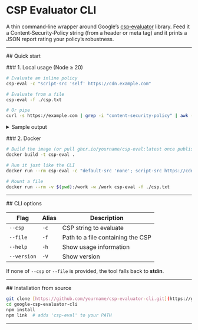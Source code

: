 # CSP Evaluator CLI

A thin command‑line wrapper around Google’s [csp‑evaluator](https://github.com/google/csp-evaluator) library. Feed it a Content‑Security‑Policy string (from a header or meta tag) and it prints a JSON report rating your policy’s robustness.

---

## Quick start

### 1. Local usage (Node ≥ 20)

```bash
# Evaluate an inline policy
csp-eval -c "script-src 'self' https://cdn.example.com"

# Evaluate from a file
csp-eval -f ./csp.txt

# Or pipe
curl -s https://example.com | grep -i "content-security-policy" | awk -F':' '{print $2}' | csp-eval
```

<details>
<summary>Sample output</summary>

```json
{
  "score": 85,
  "warnings": [
    {
      "type": "NONCE_LENGTH",
      "severity": "HIGH",
      "description": "Nonces should be at least 8 bytes"
    }
  ],
  "syntax": "OK"
}
```

</details>

### 2. Docker

```bash
# Build the image (or pull ghcr.io/yourname/csp-eval:latest once published)
docker build -t csp-eval .

# Run it just like the CLI
docker run --rm csp-eval -c "default-src 'none'; script-src https://cdn.example.com"

# Mount a file
docker run --rm -v $(pwd):/work -w /work csp-eval -f ./csp.txt
```

---

## CLI options

| Flag        | Alias | Description                       |
| ----------- | ----- | --------------------------------- |
| `--csp`     | `-c`  | CSP string to evaluate            |
| `--file`    | `-f`  | Path to a file containing the CSP |
| `--help`    | `-h`  | Show usage information            |
| `--version` | `-V`  | Show version                      |

If none of `--csp` or `--file` is provided, the tool falls back to **stdin**.

---

## Installation from source

```bash
git clone [https://github.com/yourname/csp-evaluator-cli.git](https://github.com/vjekoprpic/google-csp-evaluator-cli.git)
cd google-csp-evaluator-cli
npm install
npm link  # adds 'csp-eval' to your PATH
```

---

